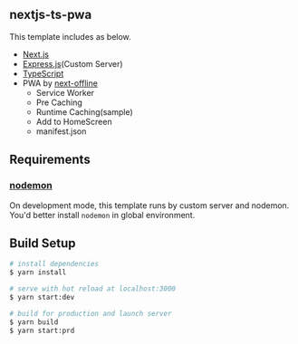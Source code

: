 ## nextjs-ts-pwa
This template includes as below.

- [Next.js](https://nextjs.org)
- [Express.js](https://expressjs.com)(Custom Server)
- [TypeScript](https://www.typescriptlang.org)
- PWA by [next-offline](https://github.com/hanford/next-offline)
  - Service Worker
  - Pre Caching
  - Runtime Caching(sample)
  - Add to HomeScreen
  - manifest.json

## Requirements
### [nodemon](https://github.com/remy/nodemon)
On development mode, this template runs by custom server and nodemon.
You'd better install `nodemon` in global environment.

## Build Setup
```bash
# install dependencies
$ yarn install

# serve with hot reload at localhost:3000
$ yarn start:dev

# build for production and launch server
$ yarn build
$ yarn start:prd
```
